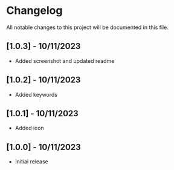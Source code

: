 # Changelog

All notable changes to this project will be documented in this file.

## [1.0.3] - 10/11/2023

- Added screenshot and updated readme

## [1.0.2] - 10/11/2023

- Added keywords

## [1.0.1] - 10/11/2023

- Added icon

## [1.0.0] - 10/11/2023

- Initial release

